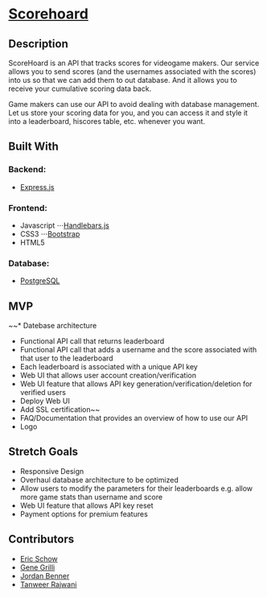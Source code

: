 # [Scorehoard](scorehoard.com)

## Description
ScoreHoard is an API that tracks scores for videogame makers. Our service allows you to send scores (and the usernames associated with the scores) into us so that we can add them to out database. And it allows you to receive your cumulative scoring data back. 

Game makers can use our API to avoid dealing with database management. Let us store your scoring data for you, and you can access it and style it into a leaderboard, hiscores table, etc. whenever you want. 

## Built With

### Backend:
* [Express.js](https://expressjs.com/)

### Frontend:
* Javascript
⋅⋅⋅[Handlebars.js](http://handlebarsjs.com/)
* CSS3
⋅⋅⋅[Bootstrap](http://getbootstrap.com/)
* HTML5

### Database:
* [PostgreSQL](https://www.postgresql.org/)


## MVP

~~* Datebase architecture
* Functional API call that returns leaderboard
* Functional API call that adds a username and the score associated with that user to the leaderboard
* Each leaderboard is associated with a unique API key
* Web UI that allows user account creation/verification 
* Web UI feature that allows API key generation/verification/deletion for verified users
* Deploy Web UI 
* Add SSL certification~~
* FAQ/Documentation that provides an overview of how to use our API
* Logo

## Stretch Goals

* Responsive Design
* Overhaul database architecture to be optimized
* Allow users to modify the parameters for their leaderboards e.g. allow more game stats than username and score
* Web UI feature that allows API key reset
* Payment options for premium features

## Contributors

* [Eric Schow](https://github.com/ericmschow)
* [Gene Grilli](https://github.com/g-grilli)
* [Jordan Benner](https://github.com/JordanBenner)
* [Tanweer Rajwani](https://github.com/antweer)
